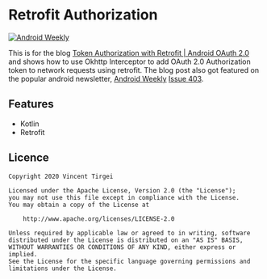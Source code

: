# Retrofit Authorization
[![Android Weekly](https://androidweekly.net/issues/issue-409/badge)](https://androidweekly.net/issues/issue-403)

This is for the blog [Token Authorization with Retrofit | Android OAuth 2.0](https://medium.com/@tirgei/token-authorization-with-retrofit-android-oauth-2-0-747995c79720) 
and shows how to use Okhttp Interceptor to add OAuth 2.0 Authorization token to network requests using retrofit. The blog post also got featured on the popular android newsletter, [Android Weekly](https://androidweekly.net/) [Issue 403](https://androidweekly.net/issues/issue-403).

## Features
- Kotlin
- Retrofit

## Licence
```
Copyright 2020 Vincent Tirgei

Licensed under the Apache License, Version 2.0 (the "License");
you may not use this file except in compliance with the License.
You may obtain a copy of the License at

    http://www.apache.org/licenses/LICENSE-2.0

Unless required by applicable law or agreed to in writing, software
distributed under the License is distributed on an "AS IS" BASIS,
WITHOUT WARRANTIES OR CONDITIONS OF ANY KIND, either express or implied.
See the License for the specific language governing permissions and
limitations under the License.
```
